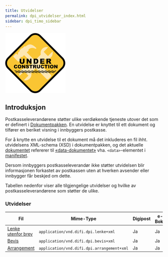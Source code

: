 ```yaml
---
title: Utvidelser
permalink: dpi_utvidelser_index.html
sidebar: dpi_timo_sidebar
---
```


![](/images/dpi/underarbeide.png)

## Introduksjon

Postkasseleverandørene støtter ulike verdiøkende tjeneste utover det som
er definert i [Dokumentpakken](dpi_dokumentpakke_index.html). En utvidelse er knyttet
til ett dokument og tilfører en beriket visning i innbyggers postkasse.

For å knytte en utvidelse til et dokument må det inkluderes en fil ihht.
utvidelsens XML-schema (XSD) i dokumentpakken, og det aktuelle
[dokumentet](sdp_dokument.html) refererer til
[«data-dokumentet»](sdp_dokumentdata.html) vha. `<data>`-elementet
i [manifestet](sdp_manifest.html).

Dersom innbyggers postkasseleverandør ikke støtter utvidelsen blir
informasjonen forkastet av postkassen uten at hverken avsender eller
innbygger får beskjed om dette.

Tabellen nedenfor viser alle tilgjengelige utvidelser og hvilke av
postkasseleverandørene som støtter de ulike.

### Utvidelser

| Fil     | Mime-Type      | Digipost | e-Boks |
| --- | --- | --- | --- |
| [Lenke utenfor brev](sdp_lenke.html) | `application/vnd.difi.dpi.lenke+xml`       | Ja       | Ja     |
| [Bevis](sdp_bevis.html) | `application/vnd.difi.dpi.bevis+xml`       | Ja       | Ja     |
| [Arrangement](sdp_arrangement.html)  | `application/vnd.difi.dpi.arrangement+xml` | Ja       | Ja     |
